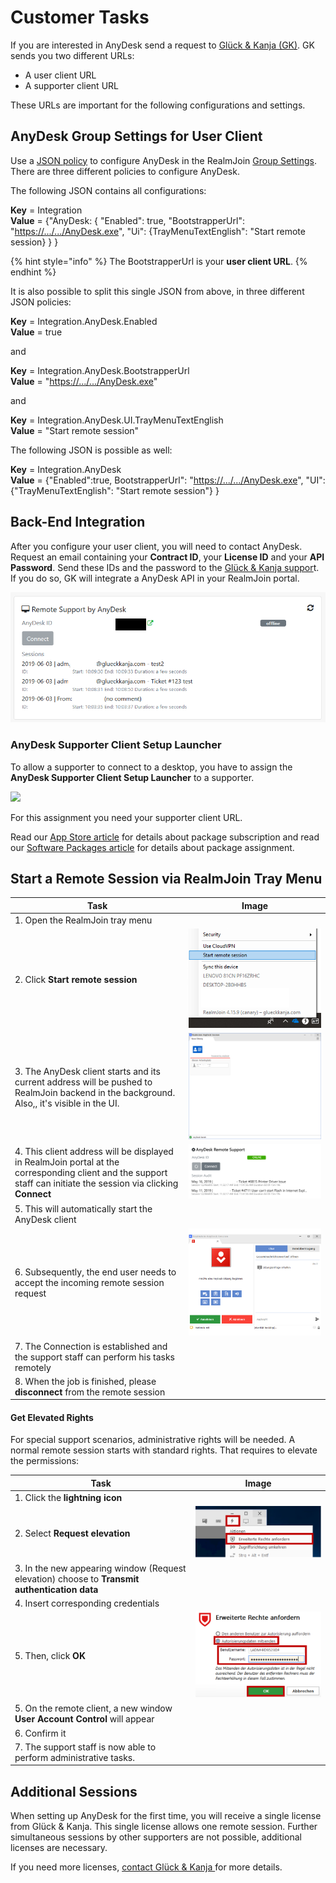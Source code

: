 # Customer Tasks

If you are interested in AnyDesk send a request to [Glück & Kanja (GK)](mailto:support@glueckkanja.com). GK sends you two different URLs:

* A user client URL
* A supporter client URL

These URLs are important for the following configurations and settings.

## AnyDesk Group Settings for User Client

Use a [JSON policy](../../packages/json-backgrounder.md) to configure AnyDesk in the RealmJoin [Group Settings](../../rj-portal/groups-and-group-settings.md#group-settings). There are three different policies to configure AnyDesk.

The following JSON contains all configurations:

**Key** = Integration\
**Value** = {"AnyDesk: { "Enabled": true, "BootstrapperUrl": "[https://.../.../AnyDesk.exe](https://../.../AnyDesk.exe)", "Ui": {TrayMenuTextEnglish": "Start remote session} } }

{% hint style="info" %}
The BootstrapperUrl is your **user client URL**.
{% endhint %}

It is also possible to split this single JSON from above, in three different JSON policies:

**Key** = Integration.AnyDesk.Enabled\
**Value** = true

and

**Key** = Integration.AnyDesk.BootstrapperUrl\
**Value** = "[https://.../.../AnyDesk.exe](https://../.../AnyDesk.exe)"

and

**Key** = Integration.AnyDesk.UI.TrayMenuTextEnglish\
**Value** = "Start remote session"

The following JSON is possible as well:

**Key** = Integration.AnyDesk\
**Value** = {"Enabled":true, BootstrapperUrl": "[https://.../.../AnyDesk.exe](https://../.../AnyDesk.exe)", "UI":{"TrayMenuTextEnglish": "Start remote session"} }

## Back-End Integration

After you configure your user client, you will need to contact AnyDesk. Request an email containing your **Contract ID**, your **License ID** and your **API Password**. Send these IDs and the password to the [Glück & Kanja suppor](mailto:support@glueckkanja.com)t. If you do so, GK will integrate a AnyDesk API in your RealmJoin portal.

![](<../../.gitbook/assets/anydesk9 (1) (1) (1) (2) (1) (3).png>)

### AnyDesk Supporter Client Setup Launcher

To allow a supporter to connect to a desktop, you have to assign the **AnyDesk Supporter Client Setup Launcher** to a supporter.

![](<../../.gitbook/assets/anydesk\_setuplauncher (1).png>)

For this assignment you need your supporter client URL.

Read our [App Store article](../../rj-portal/app-store.md#app-subscribtion) for details about package subscription and read our [Software Packages article](../../rj-portal/software-packages.md#package-assignment) for details about package assignment.

## Start a Remote Session via RealmJoin Tray Menu

| Task                                                                                                                                                             | Image                                                                                                                                                                                                |
| ---------------------------------------------------------------------------------------------------------------------------------------------------------------- | ---------------------------------------------------------------------------------------------------------------------------------------------------------------------------------------------------- |
| 1. Open the RealmJoin tray menu                                                                                                                                  |                                                                                                                                                                                                      |
| 2. Click **Start remote session**                                                                                                                                | [![RJtraymenu](<../../.gitbook/assets/anydesk1 (1) (1) (1) (2) (1) (3).png>)](https://github.com/realmjoin/realmjoin-gitbooks/tree/3c2250fcc0d712e1b40ac535a1766b57ce01910c/docs/media/anydesk1.png) |
| 3. The AnyDesk client starts and its current address will be pushed to RealmJoin backend in the background. Also,, it's visible in the UI.                       | [![RJanydesksession](<../../.gitbook/assets/anydesk2 (1) (1) (2).png>)](https://github.com/realmjoin/realmjoin-gitbooks/tree/3c2250fcc0d712e1b40ac535a1766b57ce01910c/docs/media/anydesk2.png)       |
| 4. This client address will be displayed in RealmJoin portal at the corresponding client and the support staff can initiate the session via clicking **Connect** | [![AnyDeskConnect](<../../.gitbook/assets/anydesk3 (1) (2).png>)](https://github.com/realmjoin/realmjoin-gitbooks/tree/3c2250fcc0d712e1b40ac535a1766b57ce01910c/docs/media/anydesk3.png)             |
| 5. This will automatically start the AnyDesk client                                                                                                              |                                                                                                                                                                                                      |
| 6. Subsequently, the end user needs to accept the incoming remote session request                                                                                | [![RJremoterequest](<../../.gitbook/assets/anydesk4 (1) (2).png>)](https://github.com/realmjoin/realmjoin-gitbooks/tree/3c2250fcc0d712e1b40ac535a1766b57ce01910c/docs/media/anydesk4.png)            |
| 7. The Connection is established and the support staff can perform his tasks remotely                                                                            |                                                                                                                                                                                                      |
| 8. When the job is finished, please **disconnect** from the remote session                                                                                       |                                                                                                                                                                                                      |

#### Get Elevated Rights

For special support scenarios, administrative rights will be needed. A normal remote session starts with standard rights. That requires to elevate the permissions:

| Task                                                                                          | Image                                                                                                                                                                                       |
| --------------------------------------------------------------------------------------------- | ------------------------------------------------------------------------------------------------------------------------------------------------------------------------------------------- |
| 1. Click the **lightning icon**                                                               |                                                                                                                                                                                             |
| 2. Select **Request elevation**                                                               | [![Request elevation](<../../.gitbook/assets/anydesk5 (1) (2).png>)](https://github.com/realmjoin/realmjoin-gitbooks/tree/3c2250fcc0d712e1b40ac535a1766b57ce01910c/docs/media/anydesk5.png) |
| 3. In the new appearing window (Request elevation) choose to **Transmit authentication data** |                                                                                                                                                                                             |
| 4. Insert corresponding credentials                                                           |                                                                                                                                                                                             |
| 5. Then, click **OK**                                                                         | [![Credentials](<../../.gitbook/assets/anydesk6 (2) (1) (3).png>)](https://github.com/realmjoin/realmjoin-gitbooks/tree/3c2250fcc0d712e1b40ac535a1766b57ce01910c/docs/media/anydesk6.png)   |
| 5. On the remote client, a new window **User Account Control** will appear                    |                                                                                                                                                                                             |
| 6. Confirm it                                                                                 |                                                                                                                                                                                             |
| 7. The support staff is now able to perform administrative tasks.                             |                                                                                                                                                                                             |

## Additional Sessions

When setting up AnyDesk for the first time, you will receive a single license from Glück & Kanja. This single license allows one remote session. Further simultaneous sessions by other supporters are not possible, additional licenses are necessary.

If you need more licenses, [contact Glück & Kanja ](mailto:support@glueckkanja.com)for more details.
